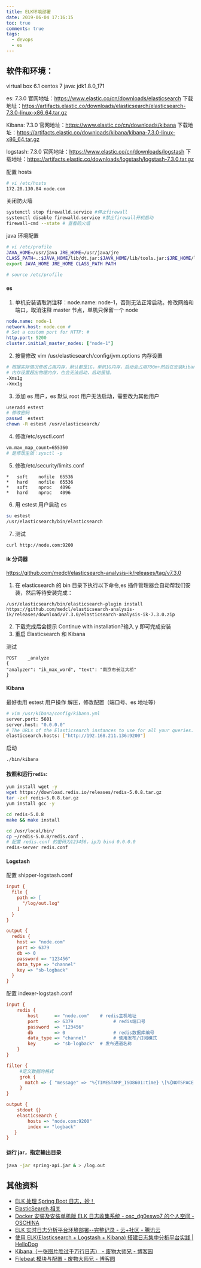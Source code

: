 ```yaml
---
title: ELK环境部署
date: 2019-06-04 17:16:15
toc: true
comments: true
tags:
  - devops
  - es
---
```


## 软件和环境：

virtual box 6.1
centos 7
java: jdk1.8.0_171

es: 7.3.0
官网地址：https://www.elastic.co/cn/downloads/elasticsearch
下载地址：https://artifacts.elastic.co/downloads/elasticsearch/elasticsearch-7.3.0-linux-x86_64.tar.gz

Kibana: 7.3.0
官网地址：https://www.elastic.co/cn/downloads/kibana
下载地址：https://artifacts.elastic.co/downloads/kibana/kibana-7.3.0-linux-x86_64.tar.gz

logstash: 7.3.0
官网地址：https://www.elastic.co/cn/downloads/logstash
下载地址：https://artifacts.elastic.co/downloads/logstash/logstash-7.3.0.tar.gz

配置 hosts

```sh
# vi /etc/hosts
172.20.130.84 node.com
```

关闭防火墙

```sh
systemctl stop firewalld.service #停止firewall
systemctl disable firewalld.service #禁止firewall开机启动
firewall-cmd --state # 查看防火墙
```

java 环境配置

```sh
# vi /etc/profile
JAVA_HOME=/usr/java JRE_HOME=/usr/java/jre
CLASS_PATH=.:$JAVA_HOME/lib/dt.jar:$JAVA_HOME/lib/tools.jar:$JRE_HOME/lib PATH=$JAVA_HOME/bin:$JRE_HOME/bin:$PATH
export JAVA_HOME JRE_HOME CLASS_PATH PATH

# source /etc/profile
```

#### es

1. 单机安装请取消注释：node.name: node-1，否则无法正常启动。修改网络和端口，取消注释 master 节点，单机只保留一个 node

```yml
node.name: node-1
network.host: node.com #
# Set a custom port for HTTP: #
http.port: 9200
cluster.initial_master_nodes: ["node-1"]
```

2. 按需修改 vim /usr/elasticsearch/conﬁg/jvm.options 内存设置

```sh
# 根据实际情况修改占用内存，默认都是1G，单机1G内存，启动会占用700m+然后在安装kibana 后，基本上无法运行了，运行了一会就挂了报内存不足。
# 内存设置超出物理内存，也会无法启动，启动报错。
-Xms1g
-Xmx1g
```

3. 添加 es 用户，es 默认 root 用户无法启动，需要改为其他用户

```sh
useradd	estest
# 修改密码
passwd	estest
chown -R estest /usr/elasticsearch/
```

4. 修改/etc/sysctl.conf

```sh
vm.max_map_count=655360
# 是修改生效：sysctl -p
```

5. 修改/etc/security/limits.conf

```
*	soft	nofile	65536
*	hard	nofile	65536
*	soft	nproc	4096
*	hard	nproc	4096
```

6. 用 estest 用户启动 es

```sh
su estest
/usr/elasticsearch/bin/elasticsearch
```

7. 测试

```
curl http://node.com:9200
```

#### ik 分词器

https://github.com/medcl/elasticsearch-analysis-ik/releases/tag/v7.3.0

1. 在 elasticsearch 的 bin 目录下执行以下命令,es 插件管理器会自动帮我们安装，然后等待安装完成：

```
/usr/elasticsearch/bin/elasticsearch-plugin install https://github.com/medcl/elasticsearch-analysis-ik/releases/download/v7.3.0/elasticsearch-analysis-ik-7.3.0.zip
```

2. 下载完成后会提示 Continue with installation?输入 y 即可完成安装
3. 重启 Elasticsearch 和 Kibana

测试

```
POST	_analyze
{
"analyzer": "ik_max_word", "text": "南京市长江大桥"
}
```

#### Kibana

最好也用 estest 用户操作
解压，修改配置（端口号、es 地址等）

```sh
# vim /usr/kibana/config/kibana.yml
server.port: 5601
server.host: "0.0.0.0"
# The URLs of the Elasticsearch instances to use for all your queries.
elasticsearch.hosts: ["http://192.168.211.136:9200"]
```

启动

```sh
./bin/kibana
```

#### 按照和运行`redis`:

```sh
yum install wget -y
wget https://download.redis.io/releases/redis-5.0.8.tar.gz
tar -zxf redis-5.0.8.tar.gz
yum install gcc -y

cd redis-5.0.8
make && make install

cd /usr/local/bin/
cp ~/redis-5.0.8/redis.conf .
# 配置 redis.conf 的密码为123456，ip为 bind 0.0.0.0
redis-server redis.conf
```

#### Logstash

配置 shipper-logstash.conf

```ini
input {
  file {
    path => [
      "/log/out.log"
    ]
  }
}

output {
  redis {
    host => "node.com"
    port => 6379
    db => 0
    password => "123456"
    data_type => "channel"
    key => "sb-logback"
  }
}
```

配置 indexer-logstash.conf

```ini
input {
    redis {
        host      => "node.com"    # redis主机地址
        port      => 6379               # redis端口号
        password  => "123456"
        db        => 0                  # redis数据库编号
        data_type => "channel"          # 使用发布/订阅模式
        key       => "sb-logback"  # 发布通道名称
    }
}

filter {
     #定义数据的格式
     grok {
       match => { "message" => "%{TIMESTAMP_ISO8601:time} \[%{NOTSPACE:threadName}\] %{LOGLEVEL:level}  %{DATA:logger} %{NOTSPACE:applicationName} -(?:.*=%{NUMBER:timetaken}ms|)"}
     }
}

output {
    stdout {}
    elasticsearch {
        hosts => "node.com:9200"
        index => "logback"
   }
}
```

#### 运行 jar，指定输出目录

```sh
java -jar spring-api.jar & > /log.out
```

## 其他资料

- [ELK 处理 Spring Boot 日志，妙！](https://mp.weixin.qq.com/s/i1qgONtrtaqHo0o0TcRFGA)
- [ElasticSearch 相关](./ElasticSearch相关)
- [Docker 安装及安装单机版 ELK 日志收集系统 - osc_dg0eswo7 的个人空间 - OSCHINA](https://my.oschina.net/u/4342169/blog/4333777/print)
- [ELK 实时日志分析平台环境部署--完整记录 - 云+社区 - 腾讯云](https://cloud.tencent.com/developer/article/1026543)
- [使用 ELK(Elasticsearch + Logstash + Kibana) 搭建日志集中分析平台实践 | HelloDog](https://wsgzao.github.io/post/elk/)
- [Kibana（一张图片胜过千万行日志） - 废物大师兄 - 博客园](https://www.cnblogs.com/cjsblog/p/9476813.html)
- [Filebeat 模块与配置 - 废物大师兄 - 博客园](https://www.cnblogs.com/cjsblog/p/9495024.html)
